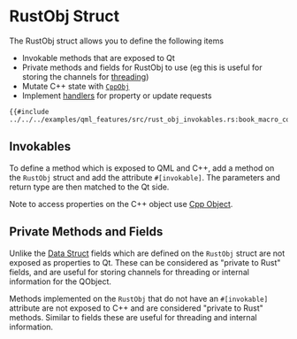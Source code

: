 <!--
SPDX-FileCopyrightText: 2021 Klarälvdalens Datakonsult AB, a KDAB Group company <info@kdab.com>
SPDX-FileContributor: Andrew Hayzen <andrew.hayzen@kdab.com>

SPDX-License-Identifier: MIT OR Apache-2.0
-->

# RustObj Struct

The RustObj struct allows you to define the following items

  * Invokable methods that are exposed to Qt
  * Private methods and fields for RustObj to use (eg this is useful for storing the channels for [threading](../concepts/threading.md))
  * Mutate C++ state with [`CppObj`](./cpp_object.md)
  * Implement [handlers](./handlers.md) for property or update requests

```rust,ignore,noplayground
{{#include ../../../examples/qml_features/src/rust_obj_invokables.rs:book_macro_code}}
```

## Invokables

To define a method which is exposed to QML and C++, add a method on the `RustObj` struct and add the attribute `#[invokable]`. The parameters and return type are then matched to the Qt side.

Note to access properties on the C++ object use [Cpp Object](./cpp_object.md).

## Private Methods and Fields

Unlike the [Data Struct](./data_struct.md) fields which are defined on the `RustObj` struct are not exposed as properties to Qt. These can be considered as "private to Rust" fields, and are useful for storing channels for threading or internal information for the QObject.

Methods implemented on the `RustObj` that do not have an `#[invokable]` attribute are not exposed to C++ and are considered "private to Rust" methods. Similar to fields these are useful for threading and internal information.
